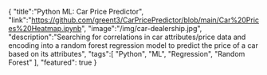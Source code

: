 {
    "title":"Python ML: Car Price Predictor",
    "link":"https://github.com/greent3/CarPricePredictor/blob/main/Car%20Prices%20Heatmap.ipynb",
    "image":"/img/car-dealership.jpg",
    "description":"Searching for correlations in car attributes/price data and encoding into a random forest regression model to predict the price of a car based on its attributes",
    "tags":[
          "Python",
          "ML",
          "Regression",
          "Random Forest"
        ],
    "featured": true
}
